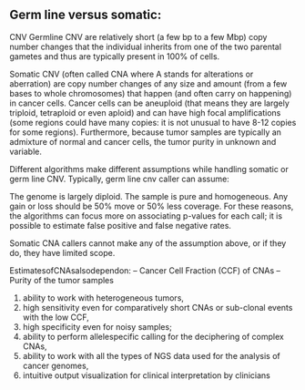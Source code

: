 ## Germ line versus somatic:
CNV Germline CNV are relatively short (a few bp to a few Mbp) copy number changes that the individual inherits from one of the two parental gametes and thus are typically present in 100% of cells.

Somatic CNV (often called CNA where A stands for alterations or aberration) are copy number changes of any size and amount (from a few bases to whole chromosomes) that happen (and often carry on happening) in cancer cells. Cancer cells can be aneuploid (that means they are largely triploid, tetraploid or even aploid) and can have high focal amplifications (some regions could have many copies: it is not unusual to have 8-12 copies for some regions). Furthermore, because tumor samples are typically an admixture of normal and cancer cells, the tumor purity in unknown and variable.

Different algorithms make different assumptions while handling somatic or germ line CNV. Typically, germ line cnv caller can assume:

The genome is largely diploid.
The sample is pure and homogeneous.
Any gain or loss should be 50% move or 50% less coverage.
For these reasons, the algorithms can focus more on associating p-values for each call; it is possible to estimate false positive and false negative rates.

Somatic CNA callers cannot make any of the assumption above, or if they do, they have limited scope.

EstimatesofCNAsalsodependon:
–  Cancer Cell Fraction (CCF) of CNAs 
–  Purity of the tumor samples

 1) ability to work with heterogeneous tumors, 
 2) high sensitivity even for comparatively short CNAs or sub-clonal events with the low CCF, 
 3) high specificity even for noisy samples; 
 4) ability to perform allelespecific calling for the deciphering of complex CNAs, 
 5) ability to work with all the types of NGS data used for the analysis of cancer genomes, 
 6) intuitive output visualization for clinical interpretation by clinicians